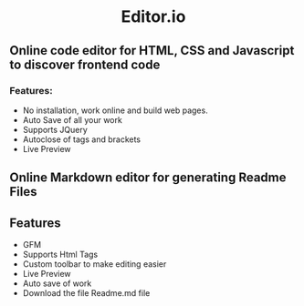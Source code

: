 <div align="center">

# Editor.io


</div>

## Online code editor for HTML, CSS and Javascript to discover frontend code


### Features:

- No installation, work online and build web pages.
- Auto Save of all your work
- Supports JQuery
- Autoclose of tags and brackets
- Live Preview

## Online Markdown editor for generating Readme Files

## Features

- GFM
- Supports Html Tags
- Custom toolbar to make editing easier
- Live Preview
- Auto save of work
- Download the file Readme.md file


